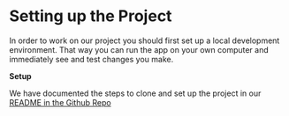 # Setting up the Project

In order to work on our project you should first set up a local development environment. That way you can run the app on your own computer and immediately see and test changes you make.

**Setup**

We have documented the steps to clone and set up the project in our [README in the Github Repo](https://github.com/Food-Fortification/Food-Fortification-Quality-Management-System/blob/main/README.md)
